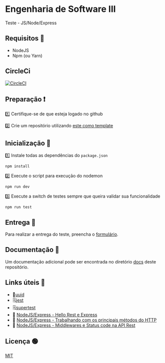 # Engenharia de Software III

Teste - JS/Node/Express

## Requisitos 🚧

* NodeJS
* Npm (ou Yarn)

## CircleCi

[![CircleCI](https://circleci.com/gh/circleci/circleci-docs.svg?style=svg)](https://circleci.com/gh/circleci/circleci-docs)

## Preparação ❗️
1️⃣ Certifique-se de que esteja logado no github

2️⃣ Crie um repositório utilizando [este como template](https://github.com/angelogluz/ESIII-2020-Test1/generate)

## Inicialização 🚀

1️⃣ Instale todas as dependências do ``package.json``

``npm install``

2️⃣ Execute o script para execução do nodemon

``npm run dev``

3️⃣ Execute a switch de testes sempre que queira validar sua funcionalidade

``npm run test``

## Entrega 🚚
Para realizar a entrega do teste, preencha o [formulário](https://forms.gle/z6ZxCcg7KJKzdmS27).

## Documentação 📝

Um documentação adicional pode ser encontrada no diretório [docs](https://github.com/angelogluz/ESIII-2020-Test1/tree/master/docs) deste repositório.

## Links úteis 🔗

* 📑[uuid](https://www.npmjs.com/package/uuidv4)
* 🗒[jest](https://jestjs.io/)
* 🗒[supertest](https://github.com/visionmedia/supertest)
* 🎦 [NodeJS/Express - Hello Rest e Express](https://youtu.be/5ZUQiOJ1yY0)
* 🎦 [NodeJS/Express - Trabalhando com os principais métodos do HTTP](https://youtu.be/bssLyDTgCAE)
* 🎦 [NodeJS/Express - Middlewares e Status code na API Rest](https://youtu.be/j5I61OrtI7w)


## Licença 🟢
[MIT](https://github.com/angelogluz/ESIII-2020-Test1/blob/master/LICENSE)
